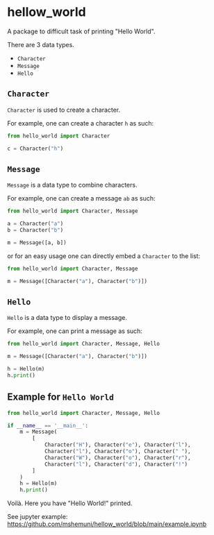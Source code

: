 # hellow_world
A package to difficult task of printing "Hello World".

There are 3 data types.

- `Character`
- `Message`
- `Hello`

## `Character`
`Character` is used to create a character.

For example, one can create a character `h` as such:

```python
from hello_world import Character

c = Character("h")
```

## `Message`
`Message` is a data type to combine characters.

For example, one can create a message `ab` as such:

```python
from hello_world import Character, Message

a = Character("a")
b = Character("b")

m = Message([a, b])
```

or for an easy usage one can directly embed a `Character` to the list:

```python
from hello_world import Character, Message

m = Message([Character("a"), Character("b")])
```

## `Hello`
`Hello` is a data type to display a message.

For example, one can print a message as such:

```python
from hello_world import Character, Message, Hello

m = Message([Character("a"), Character("b")])

h = Hello(m)
h.print()
```

## Example for `Hello World`

```python
from hello_world import Character, Message, Hello

if __name__ == '__main__':
    m = Message(
        [
            Character("H"), Character("e"), Character("l"),
            Character("l"), Character("o"), Character(" "),
            Character("W"), Character("o"), Character("r"),
            Character("l"), Character("d"), Character("!")
        ]
    )
    h = Hello(m)
    h.print()
```
Voilà. Here you have "Hello World!" printed.

See jupyter example: https://github.com/mshemuni/hellow_world/blob/main/example.ipynb
